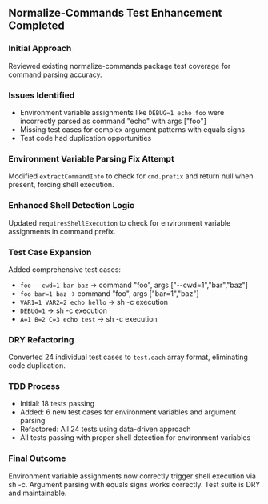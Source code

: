 ## Normalize-Commands Test Enhancement Completed

### Initial Approach
Reviewed existing normalize-commands package test coverage for command parsing accuracy.

### Issues Identified
- Environment variable assignments like `DEBUG=1 echo foo` were incorrectly parsed as command "echo" with args ["foo"]
- Missing test cases for complex argument patterns with equals signs
- Test code had duplication opportunities

### Environment Variable Parsing Fix Attempt
Modified `extractCommandInfo` to check for `cmd.prefix` and return null when present, forcing shell execution.

### Enhanced Shell Detection Logic
Updated `requiresShellExecution` to check for environment variable assignments in command prefix.

### Test Case Expansion
Added comprehensive test cases:
- `foo --cwd=1 bar baz` → command "foo", args ["--cwd=1","bar","baz"]
- `foo bar=1 baz` → command "foo", args ["bar=1","baz"]
- `VAR1=1 VAR2=2 echo hello` → sh -c execution
- `DEBUG=1` → sh -c execution
- `A=1 B=2 C=3 echo test` → sh -c execution

### DRY Refactoring
Converted 24 individual test cases to `test.each` array format, eliminating code duplication.

### TDD Process
- Initial: 18 tests passing
- Added: 6 new test cases for environment variables and argument parsing
- Refactored: All 24 tests using data-driven approach
- All tests passing with proper shell detection for environment variables

### Final Outcome
Environment variable assignments now correctly trigger shell execution via sh -c. Argument parsing with equals signs works correctly. Test suite is DRY and maintainable.